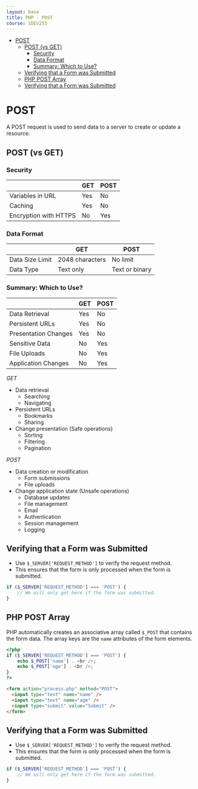 ```yaml
---
layout: base
title: PHP - POST
course: SDEV255
---
```


- [POST](#post)
  - [POST (vs GET)](#post-vs-get)
    - [Security](#security)
    - [Data Format](#data-format)
    - [Summary: Which to Use?](#summary-which-to-use)
  - [Verifying that a Form was Submitted](#verifying-that-a-form-was-submitted)
  - [PHP POST Array](#php-post-array)
  - [Verifying that a Form was Submitted](#verifying-that-a-form-was-submitted-1)

# POST

A POST request is used to send data to a server to create or update a resource.

## POST (vs GET)

### Security

|                       | GET | POST |
| --------------------- | --- | ---- |
| Variables in URL      | Yes | No   |
| Caching               | Yes | No   |
| Encryption with HTTPS | No  | Yes  |

### Data Format

|                 | GET             | POST           |
| --------------- | --------------- | -------------- |
| Data Size Limit | 2048 characters | No limit       |
| Data Type       | Text only       | Text or binary |

### Summary: Which to Use?

|                      | GET | POST |
| -------------------- | --- | ---- |
| Data Retrieval       | Yes | No   |
| Persistent URLs      | Yes | No   |
| Presentation Changes | Yes | No   |
| Sensitive Data       | No  | Yes  |
| File Uploads         | No  | Yes  |
| Application Changes  | No  | Yes  |

_GET_

- Data retrieval
  - Searching
  - Navigating
- Persistent URLs
  - Bookmarks
  - Sharing
- Change presentation (Safe operations)
  - Sorting
  - Filtering
  - Pagination

_POST_

- Data creation or modification
  - Form submissions
  - File uploads
- Change application state (Unsafe operations)
  - Database updates
  - File management
  - Email
  - Authentication
  - Session management
  - Logging

## Verifying that a Form was Submitted

- Use `$_SERVER['REQUEST_METHOD']` to verify the request method.
- This ensures that the form is only processed when the form is submitted.

```php
if ($_SERVER['REQUEST_METHOD'] === 'POST') {
    // We will only get here if the form was submitted.
}
```

## PHP POST Array

PHP automatically creates an associative array called `$_POST` that contains the form data. The array keys are the `name` attributes of the form elements.

```php
<?php
if ($_SERVER['REQUEST_METHOD'] === 'POST') {
    echo $_POST['name'] . <br />;
    echo $_POST['age'] . <br />;
}
?>
```

```html
<form action="process.php" method="POST">
  <input type="text" name="name" />
  <input type="text" name="age" />
  <input type="submit" value="Submit" />
</form>
```

## Verifying that a Form was Submitted

- Use `$_SERVER['REQUEST_METHOD']` to verify the request method.
- This ensures that the form is only processed when the form is submitted.

```php
if ($_SERVER['REQUEST_METHOD'] === 'POST') {
    // We will only get here if the form was submitted.
}
```
